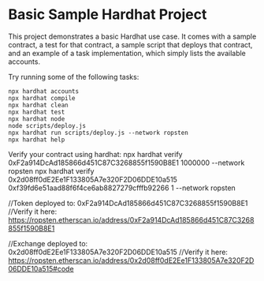 # Basic Sample Hardhat Project

This project demonstrates a basic Hardhat use case. It comes with a sample contract, a test for that contract, a sample script that deploys that contract, and an example of a task implementation, which simply lists the available accounts.

Try running some of the following tasks:

```shell
npx hardhat accounts
npx hardhat compile
npx hardhat clean
npx hardhat test
npx hardhat node
node scripts/deploy.js
npx hardhat run scripts/deploy.js --network ropsten
npx hardhat help
```

Verify your contract using hardhat:
npx hardhat verify 0xF2a914DcAd185866d451C87C3268855f1590B8E1 1000000 --network ropsten
npx hardhat verify 0x2d08ff0dE2Ee1F133805A7e320F2D06DDE10a515 0xf39fd6e51aad88f6f4ce6ab8827279cfffb92266 1 --network ropsten

//Token deployed to: 0xF2a914DcAd185866d451C87C3268855f1590B8E1
//Verify it here: https://ropsten.etherscan.io/address/0xF2a914DcAd185866d451C87C3268855f1590B8E1

//Exchange deployed to: 0x2d08ff0dE2Ee1F133805A7e320F2D06DDE10a515
//Verify it here: https://ropsten.etherscan.io/address/0x2d08ff0dE2Ee1F133805A7e320F2D06DDE10a515#code
